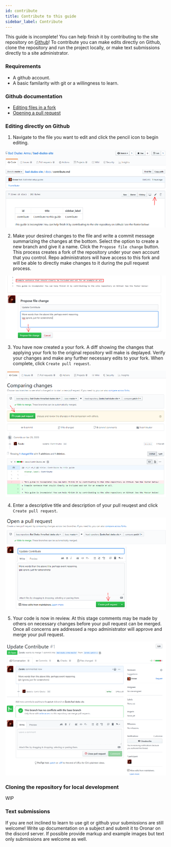 ```yaml
---
id: contribute
title: Contribute to this guide
sidebar_label: Contribute
---
```


This guide is incomplete! You can help finish it by contributing to the site repository on [Github](https://github.com/Bad-Dudes-Arma/bad-dudes-site)!
To contribute you can make edits directly on Github, clone the repository and run the project locally, or make text submissions directly to a site administrator.

### Requirements

* A github account.
* A basic familarity with git or a willingness to learn.

### Github documentation
* [Editing files in a fork](https://help.github.com/en/github/managing-files-in-a-repository/editing-files-in-your-repository)
* [Opening a pull request](https://help.github.com/en/github/collaborating-with-issues-and-pull-requests/creating-a-pull-request)

### Editing directly on Github

1. Navigate to the file you want to edit and click the pencil icon to begin editing.

![edit file](assets\contribute\single-file-edit1.png)

2. Make your desired changes to the file and write a commit message summarizing the changes at the bottom. Select the option to create a new branch and give it a name. Click the `Propose file change` button. This process creates a fork of the repository under your own account that you control. Repo administrators will have access to this fork and will be able to directly make changes to it during the pull request process. 

![change file](assets\contribute\single-file-change2.png)

3. You have now created a your fork. A diff showing the changes that applying your fork to the original repository will make is deplayed. Verify your changes and make any further necessary edits to your fork. When complete, click `Create pull request`.

![compare changes](assets\contribute\single-file-compare-changes3.png)

4. Enter a descriptive title and description of your pull reuqest and click `Create pull request`.

![pull request](assets\contribute\single-file-create-pr4.png)

5. Your code is now in review. At this stage comments may be made by others on necessary changes before your pull request can be merged. Once all concerns are addressed a repo administrator will approve and merge your pull request.

![await acceptance](assets\contribute\single-file-wait5.png)

### Cloning the repository for local development

WIP

### Text submissions

If you are not inclined to learn to use git or github your submissions are still welcome! Write up documentation on a subject and submit it to Oronar on the discord server. If possible provide markup and example images but text only submissions are welcome as well.